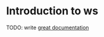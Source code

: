 # Introduction to ws

TODO: write [great documentation](http://jacobian.org/writing/what-to-write/)
